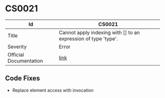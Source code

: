 # CS0021

| Id                     | CS0021                                                            |
| ---------------------- | ----------------------------------------------------------------- |
| Title                  | Cannot apply indexing with \[\] to an expression of type 'type'\. |
| Severity               | Error                                                             |
| Official Documentation | [link](http://docs.microsoft.com/en-us/dotnet/csharp/misc/cs0021) |

## Code Fixes

* Replace element access with invocation
